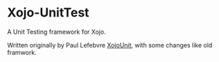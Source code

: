 # Xojo-UnitTest
A Unit Testing framework for Xojo.

Written originally by Paul Lefebvre [XojoUnit](https://github.com/xojo/XojoUnit.git), with some changes like old framwork.